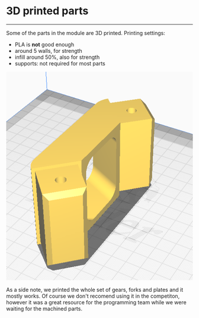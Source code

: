 
# 3D printed parts

---
Some of the parts in the module are 3D printed.
Printing settings:

- PLA is **not** good enough
- around 5 walls, for strength
- infill around 50%, also for strength
- supports: not required for most parts

![cura](../images/cura_screenshoot.png)

As a side note, we printed the whole set of gears, forks and plates and it mostly works. Of course we don't recomend using it in the competiton, however it was a great resource for the programming team while we were waiting for the machined parts.
